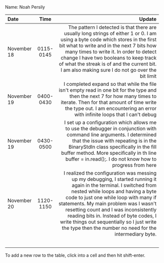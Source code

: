 Name: Noah Persily

| Date        |   Time    |                                                                                                                                                                                                                                                                                                                                                                                                                                    Update |
|:------------|:---------:|------------------------------------------------------------------------------------------------------------------------------------------------------------------------------------------------------------------------------------------------------------------------------------------------------------------------------------------------------------------------------------------------------------------------------------------:|
| November 18 | 0115-0145 |                                                                      The pattern I detected is that there are usually long strings of either 1 or 0. I am using a byte code which stores in the first bit what to write and in the next 7 bits how many times to write it. In order to detect change I have two booleans to keep track of what the streak is of and the current bit. I am also making sure I do not go over the bit limit |
| November 19 | 0400-0430 |                                                                                                                                                                                  I completed expand so that while the file isn't empty read in one bit for the type and then the next 7 for how many times to iterate. Then for that amount of time write the type out. I am encountering an error with infinite loops that I can't debug |
| November 19 | 0430-0500 |                                                                                                                         I set up a configuration which allows me to use the debugger in conjunction with command line arguments. I determined that the issue with repeating is in the BinaryStdIn class specifically in the fill buffer method. More specifically in th line buffer = in.read();. I do not know how to progress from here |
| November 20 | 1120-1150 | I realized the configuration was messing up my debugging, I started running it again in the terminal. I switched from nested while loops and having a byte code to just one while loop with many if statements. My main problem was I wasn't resetting count and I was inconsistently reading bits in. Instead of byte codes, I write things out sequentially so I just write the type then the number no need for the intermediary byte. |
|             |           |                                                                                                                                                                                                                                                                                                                                                                                                                                           |
|             |           |                                                                                                                                                                                                                                                                                                                                                                                                                                           |
|             |           |                                                                                                                                                                                                                                                                                                                                                                                                                                           |
|             |           |                                                                                                                                                                                                                                                                                                                                                                                                                                           |
|             |           |                                                                                                                                                                                                                                                                                                                                                                                                                                           |


To add a new row to the table, click into a cell and then hit shift-enter.